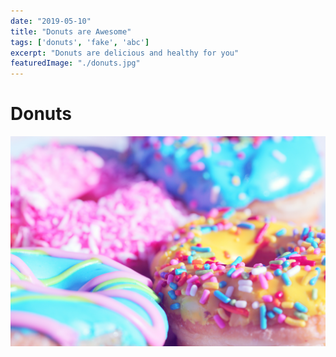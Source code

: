 ```yaml
---
date: "2019-05-10"
title: "Donuts are Awesome"
tags: ['donuts', 'fake', 'abc']
excerpt: "Donuts are delicious and healthy for you"
featuredImage: "./donuts.jpg"
---
```


# Donuts

![Donuts](./donuts.jpg)